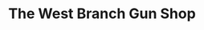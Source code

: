 ---
title: "The West Branch Gun Shop"
url: /west-branch/the-west-branch-gun-shop/
shop: Allgemein
---